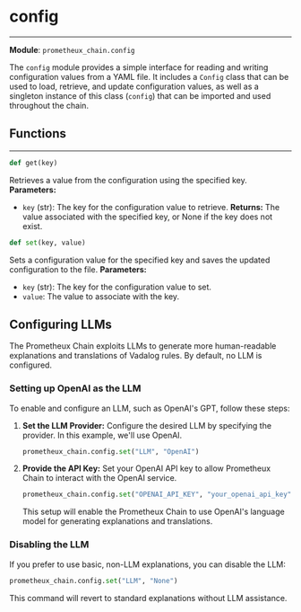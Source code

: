 # config

---

**Module**: `prometheux_chain.config`

The `config` module provides a simple interface for reading and writing configuration values from a YAML file. It includes a `Config` class that can be used to load, retrieve, and update configuration values, as well as a singleton instance of this class (`config`) that can be imported and used throughout the chain.

## Functions

---

```python
def get(key)
```

Retrieves a value from the configuration using the specified key.
**Parameters:**

- `key` (str): The key for the configuration value to retrieve.
  **Returns:**
  The value associated with the specified key, or None if the key does not exist.

```python
def set(key, value)
```

Sets a configuration value for the specified key and saves the updated configuration to the file.
**Parameters:**

- `key` (str): The key for the configuration value to set.
- `value`: The value to associate with the key.

## Configuring LLMs

The Prometheux Chain exploits LLMs to generate more human-readable explanations and translations of Vadalog rules. By default, no LLM is configured.

### Setting up OpenAI as the LLM

To enable and configure an LLM, such as OpenAI's GPT, follow these steps:

1. **Set the LLM Provider:**
   Configure the desired LLM by specifying the provider. In this example, we'll use OpenAI.

   ```python
   prometheux_chain.config.set("LLM", "OpenAI")
   ```

2. **Provide the API Key:**
   Set your OpenAI API key to allow Prometheux Chain to interact with the OpenAI service.

   ```python
   prometheux_chain.config.set("OPENAI_API_KEY", "your_openai_api_key")
   ```

   This setup will enable the Prometheux Chain to use OpenAI's language model for generating explanations and translations.

### Disabling the LLM

If you prefer to use basic, non-LLM explanations, you can disable the LLM:

```python
prometheux_chain.config.set("LLM", "None")
```

This command will revert to standard explanations without LLM assistance.
